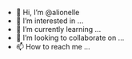 - 👋 Hi, I’m @alionelle
- 👀 I’m interested in ...
- 🌱 I’m currently learning ...
- 💞️ I’m looking to collaborate on ...
- 📫 How to reach me ...

<!---
alionelle/alionelle is a ✨ special ✨ repository because its `README.md` (this file) appears on your GitHub profile.
You can click the Preview link to take a look at your changes.
--->
